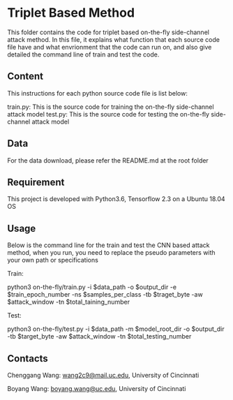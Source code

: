 # Triplet Based Method
This folder contains the code for triplet based on-the-fly side-channel attack method. In this file, it explains what function that each source code file have and what envrionment that the code can run on, and also give detailed the command line of train and test the code.

## Content
This instructions for each python source code file is list below:

train.py: This is the source code for training the on-the-fly side-channel attack model
test.py: This is the source code for testing the on-the-fly side-channel attack model


## Data
For the data download, please refer the README.md at the root folder

## Requirement
This project is developed with Python3.6, Tensorflow 2.3 on a Ubuntu 18.04 OS

## Usage
Below is the command line for the train and test the CNN based attack method, when you run, you need to replace the pseudo parameters with your own path or specifications

Train:

python3 on-the-fly/train.py -i $data_path -o $output_dir -e $train_epoch_number -ns $samples_per_class -tb $traget_byte -aw $attack_window -tn $total_taining_number

Test:

python3 on-the-fly/test.py -i $data_path -m $model_root_dir -o $output_dir -tb $target_byte -aw $attack_window -tn $total_testing_number

## Contacts
Chenggang Wang: wang2c9@mail.uc.edu, University of Cincinnati

Boyang Wang: boyang.wang@uc.edu, University of Cincinnati
